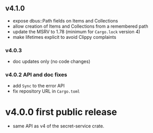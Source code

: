 ## v4.1.0
- expose dbus::Path fields on Items and Collections
- allow creation of Items and Collections from a remembered path
- update the MSRV to 1.78 (minimum for `Cargo.lock` version 4)
- make lifetimes explicit to avoid Clippy complaints

### v4.0.3
- doc updates only (no code changes)

### v4.0.2 API and doc fixes
- add `Sync` to the error API
- fix repository URL in `Cargo.toml`

# v4.0.0 first public release
- same API as v4 of the secret-service crate.
